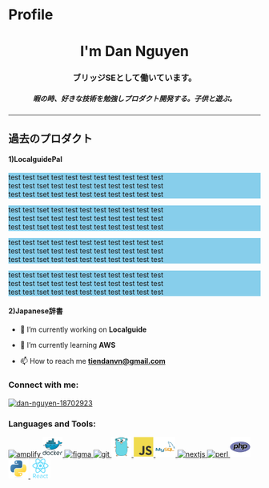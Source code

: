 # Profile
<h1 align="center">I'm Dan Nguyen</h1>
<h3 align="center">ブリッジSEとして働いています。</h3>
<h5 align="center">暇の時、好きな技術を勉強しプロダクト開発する。子供と遊ぶ。</h5>
<hr>
<h2 align="left">過去のプロダクト</h2>
<h4 align="left">1)LocalguidePal</h4>
<p class="above">
    test test tset test test test test test test test test<br>
    test test tset test test test test test test test test<br>
    test test tset test test test test test test test test<br>
</p>
<p class="above">
    test test tset test test test test test test test test<br>
    test test tset test test test test test test test test<br>
    test test tset test test test test test test test test<br>
</p>
<p class="above">
    test test tset test test test test test test test test<br>
    test test tset test test test test test test test test<br>
    test test tset test test test test test test test test<br>
</p>
<p class="above">
    test test tset test test test test test test test test<br>
    test test tset test test test test test test test test<br>
    test test tset test test test test test test test test<br>
</p>
<h4 align="left">2)Japanese辞書</h4>



- 🔭 I’m currently working on **Localguide**

- 🌱 I’m currently learning **AWS**

- 📫 How to reach me **tiendanvn@gmail.com**

<h3 align="left">Connect with me:</h3>
<p align="left">
<a href="https://linkedin.com/in/dan-nguyen-18702923" target="blank"><img align="center" src="https://raw.githubusercontent.com/rahuldkjain/github-profile-readme-generator/master/src/images/icons/Social/linked-in-alt.svg" alt="dan-nguyen-18702923" height="30" width="40" /></a>
</p>

<h3 align="left">Languages and Tools:</h3>
<p align="left"> <a href="https://aws.amazon.com/amplify/" target="_blank" rel="noreferrer"> <img src="https://docs.amplify.aws/assets/logo-dark.svg" alt="amplify" width="40" height="40"/> </a> <a href="https://www.docker.com/" target="_blank" rel="noreferrer"> <img src="https://raw.githubusercontent.com/devicons/devicon/master/icons/docker/docker-original-wordmark.svg" alt="docker" width="40" height="40"/> </a> <a href="https://www.figma.com/" target="_blank" rel="noreferrer"> <img src="https://www.vectorlogo.zone/logos/figma/figma-icon.svg" alt="figma" width="40" height="40"/> </a> <a href="https://git-scm.com/" target="_blank" rel="noreferrer"> <img src="https://www.vectorlogo.zone/logos/git-scm/git-scm-icon.svg" alt="git" width="40" height="40"/> </a> <a href="https://golang.org" target="_blank" rel="noreferrer"> <img src="https://raw.githubusercontent.com/devicons/devicon/master/icons/go/go-original.svg" alt="go" width="40" height="40"/> </a> <a href="https://developer.mozilla.org/en-US/docs/Web/JavaScript" target="_blank" rel="noreferrer"> <img src="https://raw.githubusercontent.com/devicons/devicon/master/icons/javascript/javascript-original.svg" alt="javascript" width="40" height="40"/> </a> <a href="https://www.mysql.com/" target="_blank" rel="noreferrer"> <img src="https://raw.githubusercontent.com/devicons/devicon/master/icons/mysql/mysql-original-wordmark.svg" alt="mysql" width="40" height="40"/> </a> <a href="https://nextjs.org/" target="_blank" rel="noreferrer"> <img src="https://cdn.worldvectorlogo.com/logos/nextjs-2.svg" alt="nextjs" width="40" height="40"/> </a> <a href="https://www.perl.org/" target="_blank" rel="noreferrer"> <img src="https://api.iconify.design/logos-perl.svg" alt="perl" width="40" height="40"/> </a> <a href="https://www.php.net" target="_blank" rel="noreferrer"> <img src="https://raw.githubusercontent.com/devicons/devicon/master/icons/php/php-original.svg" alt="php" width="40" height="40"/> </a> <a href="https://www.python.org" target="_blank" rel="noreferrer"> <img src="https://raw.githubusercontent.com/devicons/devicon/master/icons/python/python-original.svg" alt="python" width="40" height="40"/> </a> <a href="https://reactjs.org/" target="_blank" rel="noreferrer"> <img src="https://raw.githubusercontent.com/devicons/devicon/master/icons/react/react-original-wordmark.svg" alt="react" width="40" height="40"/> </a> </p>

<style>
  .middle {
  /*真ん中の要素*/
  background: orange;
  padding: 10px;
  margin: 10px;
}
.above {
  background: skyblue;
}
.under {
  background: silver;
}
</style>